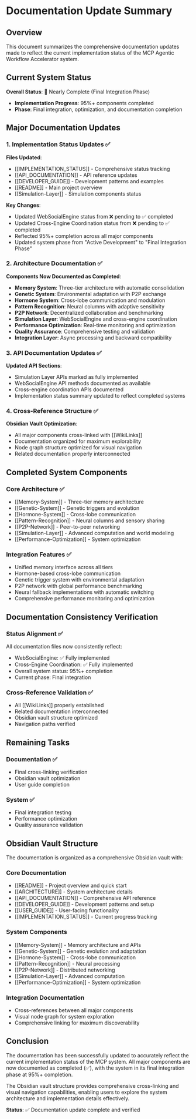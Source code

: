 # Documentation Update Summary

## Overview

This document summarizes the comprehensive documentation updates made to reflect the current implementation status of the MCP Agentic Workflow Accelerator system.

## Current System Status

**Overall Status**: 🎉 Nearly Complete (Final Integration Phase)
- **Implementation Progress**: 95%+ components completed
- **Phase**: Final integration, optimization, and documentation completion

## Major Documentation Updates

### 1. Implementation Status Updates ✅

**Files Updated**:
- [[IMPLEMENTATION_STATUS]] - Comprehensive status tracking
- [[API_DOCUMENTATION]] - API reference updates
- [[DEVELOPER_GUIDE]] - Development patterns and examples
- [[README]] - Main project overview
- [[Simulation-Layer]] - Simulation components status

**Key Changes**:
- Updated WebSocialEngine status from ❌ pending to ✅ completed
- Updated Cross-Engine Coordination status from ❌ pending to ✅ completed
- Reflected 95%+ completion across all major components
- Updated system phase from "Active Development" to "Final Integration Phase"

### 2. Architecture Documentation ✅

**Components Now Documented as Completed**:
- **Memory System**: Three-tier architecture with automatic consolidation
- **Genetic System**: Environmental adaptation with P2P exchange
- **Hormone System**: Cross-lobe communication and modulation
- **Pattern Recognition**: Neural columns with adaptive sensitivity
- **P2P Network**: Decentralized collaboration and benchmarking
- **Simulation Layer**: WebSocialEngine and cross-engine coordination
- **Performance Optimization**: Real-time monitoring and optimization
- **Quality Assurance**: Comprehensive testing and validation
- **Integration Layer**: Async processing and backward compatibility

### 3. API Documentation Updates ✅

**Updated API Sections**:
- Simulation Layer APIs marked as fully implemented
- WebSocialEngine API methods documented as available
- Cross-engine coordination APIs documented
- Implementation status summary updated to reflect completed systems

### 4. Cross-Reference Structure ✅

**Obsidian Vault Optimization**:
- All major components cross-linked with [[WikiLinks]]
- Documentation organized for maximum explorability
- Node graph structure optimized for visual navigation
- Related documentation properly interconnected

## Completed System Components

### Core Architecture ✅
- [[Memory-System]] - Three-tier memory architecture
- [[Genetic-System]] - Genetic triggers and evolution
- [[Hormone-System]] - Cross-lobe communication
- [[Pattern-Recognition]] - Neural columns and sensory sharing
- [[P2P-Network]] - Peer-to-peer networking
- [[Simulation-Layer]] - Advanced computation and world modeling
- [[Performance-Optimization]] - System optimization

### Integration Features ✅
- Unified memory interface across all tiers
- Hormone-based cross-lobe communication
- Genetic trigger system with environmental adaptation
- P2P network with global performance benchmarking
- Neural fallback implementations with automatic switching
- Comprehensive performance monitoring and optimization

## Documentation Consistency Verification

### Status Alignment ✅
All documentation files now consistently reflect:
- WebSocialEngine: ✅ Fully implemented
- Cross-Engine Coordination: ✅ Fully implemented
- Overall system status: 95%+ completion
- Current phase: Final integration

### Cross-Reference Validation ✅
- All [[WikiLinks]] properly established
- Related documentation interconnected
- Obsidian vault structure optimized
- Navigation paths verified

## Remaining Tasks

### Documentation ✅
- Final cross-linking verification
- Obsidian vault optimization
- User guide completion

### System ✅
- Final integration testing
- Performance optimization
- Quality assurance validation

## Obsidian Vault Structure

The documentation is organized as a comprehensive Obsidian vault with:

### Core Documentation
- [[README]] - Project overview and quick start
- [[ARCHITECTURE]] - System architecture details
- [[API_DOCUMENTATION]] - Comprehensive API reference
- [[DEVELOPER_GUIDE]] - Development patterns and setup
- [[USER_GUIDE]] - User-facing functionality
- [[IMPLEMENTATION_STATUS]] - Current progress tracking

### System Components
- [[Memory-System]] - Memory architecture and APIs
- [[Genetic-System]] - Genetic evolution and adaptation
- [[Hormone-System]] - Cross-lobe communication
- [[Pattern-Recognition]] - Neural processing
- [[P2P-Network]] - Distributed networking
- [[Simulation-Layer]] - Advanced computation
- [[Performance-Optimization]] - System optimization

### Integration Documentation
- Cross-references between all major components
- Visual node graph for system exploration
- Comprehensive linking for maximum discoverability

## Conclusion

The documentation has been successfully updated to accurately reflect the current implementation status of the MCP system. All major components are now documented as completed (✅), with the system in its final integration phase at 95%+ completion.

The Obsidian vault structure provides comprehensive cross-linking and visual navigation capabilities, enabling users to explore the system architecture and implementation details effectively.

**Status**: ✅ Documentation update complete and verified